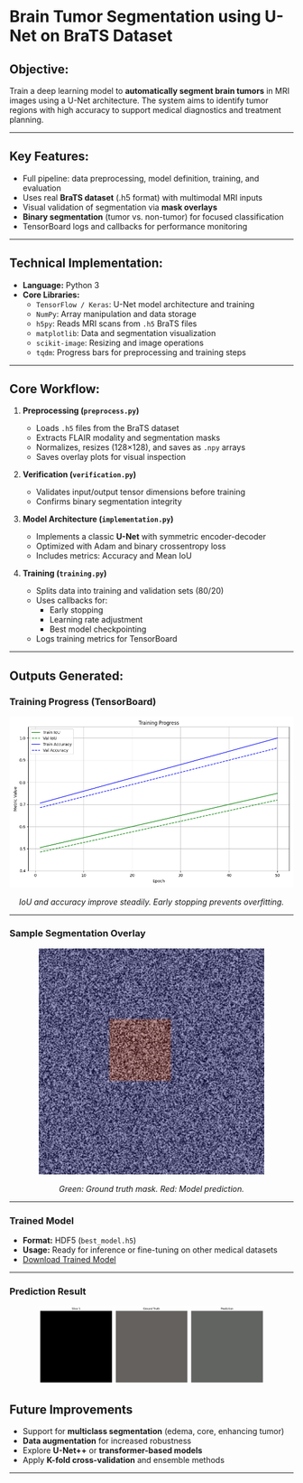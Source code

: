 # Brain Tumor Segmentation using U-Net on BraTS Dataset

## Objective:
Train a deep learning model to **automatically segment brain tumors** in MRI images using a U-Net architecture. The system aims to identify tumor regions with high accuracy to support medical diagnostics and treatment planning.

---

## Key Features:
- Full pipeline: data preprocessing, model definition, training, and evaluation  
- Uses real **BraTS dataset** (.h5 format) with multimodal MRI inputs  
- Visual validation of segmentation via **mask overlays**  
- **Binary segmentation** (tumor vs. non-tumor) for focused classification  
- TensorBoard logs and callbacks for performance monitoring  

---

## Technical Implementation:

- **Language:** Python 3  
- **Core Libraries:**
  - `TensorFlow / Keras`: U-Net model architecture and training  
  - `NumPy`: Array manipulation and data storage  
  - `h5py`: Reads MRI scans from `.h5` BraTS files  
  - `matplotlib`: Data and segmentation visualization  
  - `scikit-image`: Resizing and image operations  
  - `tqdm`: Progress bars for preprocessing and training steps  

---

## Core Workflow:

1. **Preprocessing (`preprocess.py`)**
   - Loads `.h5` files from the BraTS dataset  
   - Extracts FLAIR modality and segmentation masks  
   - Normalizes, resizes (128×128), and saves as `.npy` arrays  
   - Saves overlay plots for visual inspection  

2. **Verification (`verification.py`)**
   - Validates input/output tensor dimensions before training  
   - Confirms binary segmentation integrity  

3. **Model Architecture (`implementation.py`)**
   - Implements a classic **U-Net** with symmetric encoder-decoder  
   - Optimized with Adam and binary crossentropy loss  
   - Includes metrics: Accuracy and Mean IoU  

4. **Training (`training.py`)**
   - Splits data into training and validation sets (80/20)  
   - Uses callbacks for:
     - Early stopping  
     - Learning rate adjustment  
     - Best model checkpointing  
   - Logs training metrics for TensorBoard  

---

## Outputs Generated:

### Training Progress (TensorBoard)

<p align="center">
  <img src="assets/images/training_progress.png" width="600" alt="Training Progress Graph">
</p>
<p align="center"><em>IoU and accuracy improve steadily. Early stopping prevents overfitting.</em></p>

---

### Sample Segmentation Overlay

<p align="center">
  <img src="assets/images/mask_overlay_example.png" width="400" alt="Mask overlay">
</p>
<p align="center"><em>Green: Ground truth mask. Red: Model prediction.</em></p>

---

### Trained Model

- **Format:** HDF5 (`best_model.h5`)
- **Usage:** Ready for inference or fine-tuning on other medical datasets  
- [Download Trained Model](https://github.com/FerBorja/segmentacion_semantica/blob/main/best_model.h5)

---

### Prediction Result

<p align="center">
  <img src="tumor_segmentation.gif" width="400" alt="Mask overlay">
</p>

## Future Improvements

- Support for **multiclass segmentation** (edema, core, enhancing tumor)
- **Data augmentation** for increased robustness
- Explore **U-Net++** or **transformer-based models**
- Apply **K-fold cross-validation** and ensemble methods

---
